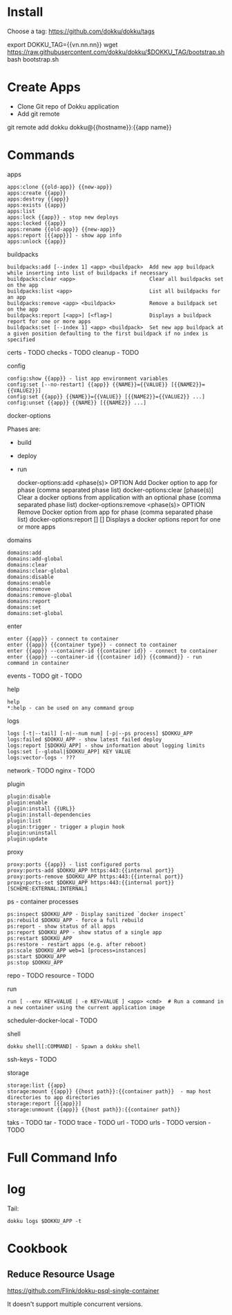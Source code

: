 # Install

Choose a tag: https://github.com/dokku/dokku/tags

export DOKKU_TAG={{vn.nn.nn}}
wget https://raw.githubusercontent.com/dokku/dokku/$DOKKU_TAG/bootstrap.sh
bash bootstrap.sh

# Create Apps

* Clone Git repo of Dokku application
* Add git remote

git remote add dokku dokku@{{hostname}}:{{app name}}

# Commands

apps

    apps:clone {{old-app}} {{new-app}}
    apps:create {{app}}
    apps:destroy {{app}}
    apps:exists {{app}}
    apps:list
    apps:lock {{app}} - stop new deploys
    apps:locked {{app}}
    apps:rename {{old-app}} {{new-app}}
    apps:report [{{app}}] - show app info
    apps:unlock {{app}}

buildpacks

    buildpacks:add [--index 1] <app> <buildpack>  Add new app buildpack while inserting into list of buildpacks if necessary
    buildpacks:clear <app>                        Clear all buildpacks set on the app
    buildpacks:list <app>                         List all buildpacks for an app
    buildpacks:remove <app> <buildpack>           Remove a buildpack set on the app
    buildpacks:report [<app>] [<flag>]            Displays a buildpack report for one or more apps
    buildpacks:set [--index 1] <app> <buildpack>  Set new app buildpack at a given position defaulting to the first buildpack if no index is specified

certs - TODO
checks - TODO
cleanup - TODO

config

    config:show {{app}} - list app environment variables
    config:set [--no-restart] {{app}} {{NAME}}={{VALUE}} [{{NAME2}}={{VALUE2}}]
    config:set {{app}} {{NAME}}={{VALUE}} [{{NAME2}}={{VALUE2}} ...]
    config:unset {{app}} {{NAME}} [{{NAME2}} ...]

docker-options

Phases are:

* build
* deploy
* run

    docker-options:add <app> <phase(s)> OPTION      Add Docker option to app for phase (comma separated phase list)
    docker-options:clear <app> [phase(s)]           Clear a docker options from application with an optional phase (comma separated phase list)
    docker-options:remove <app> <phase(s)> OPTION   Remove Docker option from app for phase (comma separated phase list)
    docker-options:report [<app>] [<flag>]          Displays a docker options report for one or more apps

domains

    domains:add
    domains:add-global
    domains:clear
    domains:clear-global
    domains:disable
    domains:enable
    domains:remove
    domains:remove-global
    domains:report
    domains:set
    domains:set-global

enter

    enter {{app}} - connect to container
    enter {{app}} {{container type}} - connect to container
    enter {{app}} --container-id {{container id}} - connect to container
    enter {{app}} --container-id {{container id}} {{command}} - run command in container

events - TODO
git - TODO

help

    help
    *:help - can be used on any command group

logs

    logs [-t|--tail] [-n|--num num] [-p|--ps process] $DOKKU_APP
    logs:failed $DOKKU_APP - show latest failed deploy
    logs:report [$DOKKU_APP] - show information about logging limits
    logs:set [--global|$DOKKU_APP] KEY VALUE
    logs:vector-logs - ???

network - TODO
nginx - TODO

plugin

    plugin:disable
    plugin:enable
    plugin:install {{URL}}
    plugin:install-dependencies
    plugin:list
    plugin:trigger - trigger a plugin hook
    plugin:uninstall
    plugin:update

proxy

    proxy:ports {{app}} - list configured ports
    proxy:ports-add $DOKKU_APP https:443:{{internal port}}
    proxy:ports-remove $DOKKU_APP https:443:{{internal port}}
    proxy:ports-set $DOKKU_APP https:443:{{internal port}} [SCHEME:EXTERNAL:INTERNAL]

ps - container processes

    ps:inspect $DOKKU_APP - Display sanitized `docker inspect`
    ps:rebuild $DOKKU_APP - force a full rebuild
    ps:report - show status of all apps
    ps:report $DOKKU_APP - show status of a single app
    ps:restart $DOKKU_APP
    ps:restore - restart apps (e.g. after reboot)
    ps:scale $DOKKU_APP web=1 [process=instances]
    ps:start $DOKKU_APP
    ps:stop $DOKKU_APP

repo - TODO
resource - TODO

run

    run [ --env KEY=VALUE | -e KEY=VALUE ] <app> <cmd>  # Run a command in a new container using the current application image

scheduler-docker-local - TODO

shell

    dokku shell[:COMMAND] - Spawn a dokku shell

ssh-keys - TODO

storage

    storage:list {{app}
    storage:mount {{app}} {{host path}}:{{container path}}  - map host directories to app directories
    storage:report [{{app}}]
    storage:unmount {{app}} {{host path}}:{{container path}}

taks - TODO
tar - TODO
trace - TODO
url - TODO
urls - TODO
version - TODO

# Full Command Info

# log

Tail:

    dokku logs $DOKKU_APP -t

# Cookbook

## Reduce Resource Usage

https://github.com/Flink/dokku-psql-single-container

It doesn't support multiple concurrent versions.

